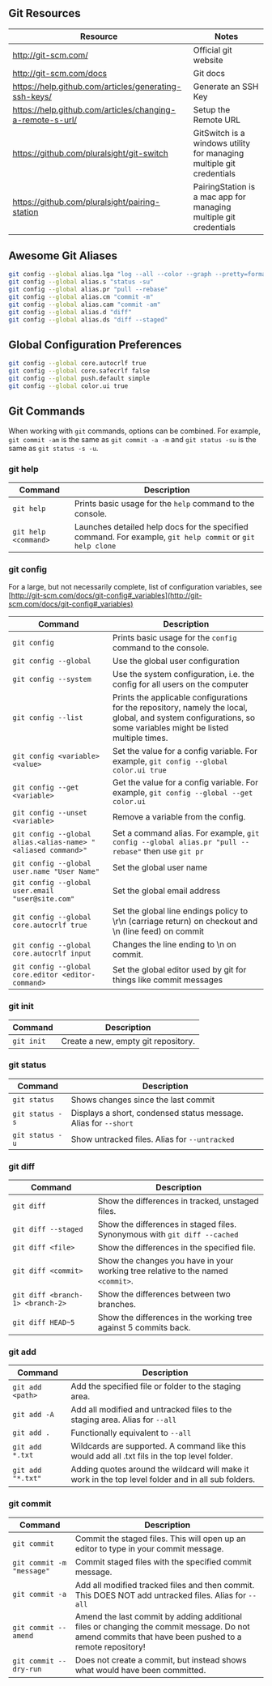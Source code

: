 #  
## Git Resources

Resource                                                  | Notes
--------------------------------------------------------- | --------------------------------------------------------------------
http://git-scm.com/                                       | Official git website
http://git-scm.com/docs                                   | Git docs
https://help.github.com/articles/generating-ssh-keys/     | Generate an SSH Key
https://help.github.com/articles/changing-a-remote-s-url/ | Setup the Remote URL
https://github.com/pluralsight/git-switch                 | GitSwitch is a windows utility for managing multiple git credentials
https://github.com/pluralsight/pairing-station            | PairingStation is a mac app for managing multiple git credentials

## Awesome Git Aliases

```bash
git config --global alias.lga "log --all --color --graph --pretty=format:'%Cred%h%Creset -%C(auto)%d%Creset %s %Cgreen(%cr) %C(bold blue)<%an>%Creset' --abbrev-commit"
git config --global alias.s "status -su"
git config --global alias.pr "pull --rebase"
git config --global alias.cm "commit -m"
git config --global alias.cam "commit -am"
git config --global alias.d "diff"
git config --global alias.ds "diff --staged"
```

## Global Configuration Preferences

```bash
git config --global core.autocrlf true
git config --global core.safecrlf false
git config --global push.default simple
git config --global color.ui true
```

## Git Commands
When working with `git` commands, options can be combined. For example, `git commit -am` is the same as `git commit -a -m` and `git status -su` is the same as `git status -s -u`.

### git help

Command              | Description
-------------------- | ---------------------------------------------------------------------------------------------------------
`git help`           | Prints basic usage for the `help` command to the console.
`git help <command>` | Launches detailed help docs for the specified command. For example, `git help commit` or `git help clone`

### git config
For a large, but not necessarily complete, list of configuration variables, see [http://git-scm.com/docs/git-config#_variables](http://git-scm.com/docs/git-config#_variables)

Command                                                      | Description
------------------------------------------------------------ | ---------------------------------------------------------------------------------------------------------------------------------------------------------------
`git config`                                                 | Prints basic usage for the `config` command to the console.
`git config --global`                                        | Use the global user configuration
`git config --system`                                        | Use the system configuration, i.e. the config for all users on the computer
`git config --list`                                          | Prints the applicable configurations for the repository, namely the local, global, and system configurations, so some variables might be listed multiple times.
`git config <variable> <value>`                              | Set the value for a config variable. For example, `git config --global color.ui true`
`git config --get <variable>`                                | Get the value for a config variable. For example, `git config --global --get color.ui`
`git config --unset <variable>`                              | Remove a variable from the config.
`git config --global alias.<alias-name> "<aliased command>"` | Set a command alias. For example, `git config --global alias.pr "pull --rebase"` then use `git pr`
`git config --global user.name "User Name"`                  | Set the global user name
`git config --global user.email "user@site.com"`             | Set the global email address
`git config --global core.autocrlf true`                     | Set the global line endings policy to \r\n (carriage return) on checkout and \n (line feed) on commit
`git config --global core.autocrlf input`                    | Changes the line ending to \n on commit.
`git config --global core.editor <editor-command>`           | Set the global editor used by git for things like commit messages

### git init

Command    | Description
---------- | -----------------------------------
`git init` | Create a new, empty git repository.

### git status

Command         | Description
--------------- | ---------------------------------------------------------------
`git status`    | Shows changes since the last commit
`git status -s` | Displays a short, condensed status message. Alias for `--short`
`git status -u` | Show untracked files. Alias for `--untracked`

### git diff

Command                          | Description
-------------------------------- | --------------------------------------------------------------------------------
`git diff`                       | Show the differences in tracked, unstaged files.
`git diff --staged`              | Show the differences in staged files. Synonymous with `git diff --cached`
`git diff <file>`                | Show the differences in the specified file.
`git diff <commit>`              | Show the changes you have in your working tree relative to the named `<commit>`.
`git diff <branch-1> <branch-2>` | Show the differences between two branches.
`git diff HEAD~5`                | Show the differences in the working tree against 5 commits back.

### git add

Command           | Description
----------------- | ---------------------------------------------------------------------------------------------------
`git add <path>`  | Add the specified file or folder to the staging area.
`git add -A`      | Add all modified and untracked files to the staging area. Alias for `--all`
`git add .`       | Functionally equivalent to `--all`
`git add *.txt`   | Wildcards are supported. A command like this would add all .txt fils in the top level folder.
`git add "*.txt"` | Adding quotes around the wildcard will make it work in the top level folder and in all sub folders.

### git commit

Command                   | Description
------------------------- | ---------------------------------------------------------------------------------------------------------------------------------------------------
`git commit`              | Commit the staged files. This will open up an editor to type in your commit message.
`git commit -m "message"` | Commit staged files with the specified commit message.
`git commit -a`           | Add all modified tracked files and then commit. This DOES NOT add untracked files. Alias for `--all`
`git commit --amend`      | Amend the last commit by adding additional files or changing the commit message. Do not amend commits that have been pushed to a remote repository!
`git commit --dry-run`    | Does not create a commit, but instead shows what would have been committed.
